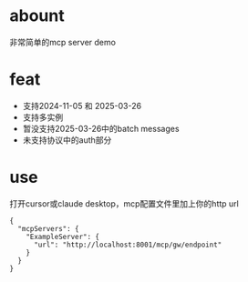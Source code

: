 # abount
非常简单的mcp server demo

# feat
- 支持2024-11-05 和 2025-03-26
- 支持多实例
- 暂没支持2025-03-26中的batch messages
- 未支持协议中的auth部分

# use
打开cursor或claude desktop，mcp配置文件里加上你的http url
```
{
  "mcpServers": {
    "ExampleServer": {
      "url": "http://localhost:8001/mcp/gw/endpoint"
    }
  }
}
```
